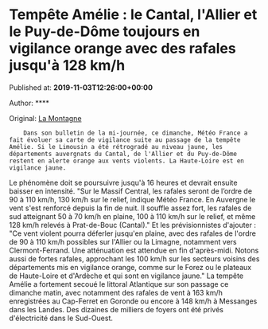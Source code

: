 
# Tempête Amélie : le Cantal, l'Allier et le Puy-de-Dôme toujours en vigilance orange avec des rafales jusqu'à 128 km/h

Published at: **2019-11-03T12:26:00+00:00**

Author: ****

Original: [La Montagne](https://www.lamontagne.fr/clermont-ferrand-63000/actualites/tempete-amelie-le-cantal-l-allier-et-le-puy-de-dome-toujours-en-vigilance-orange-avec-des-rafales-jusqu-a-128-km-h_13676712/)


        Dans son bulletin de la mi-journée, ce dimanche, Météo France a fait évoluer sa carte de vigilance suite au passage de la tempête Amélie. Si le Limousin a été rétrogradé au niveau jaune, les départements auvergnats du Cantal, de l'Allier et du Puy-de-Dôme restent en alerte orange aux vents violents. La Haute-Loire est en vigilance jaune.
      
Le phénomène doit se poursuivre jusqu'à 16 heures et devrait ensuite baisser en intensité.
"Sur le Massif Central, les rafales seront de l’ordre de 90 à 110 km/h, 130 km/h sur le relief, indique Météo France. En Auvergne le vent s'est renforcé depuis la fin de nuit. Il souffle assez fort, les rafales de sud atteignant 50 à 70 km/h en plaine, 100 à 110 km/h sur le relief, et même 128 km/h relevés à Prat-de-Bouc (Cantal)."
Et les prévisionnistes d'ajouter : "Ce vent violent pourra déferler jusqu'en plaine, avec des rafales de l'ordre de 90 à 110 km/h possibles sur l'Allier ou la Limagne, notamment vers Clermont-Ferrand. Une atténuation est attendue en fin d'après-midi. Notons aussi de fortes rafales, approchant les 100 km/h sur les secteurs voisins des départements mis en vigilance orange, comme sur le Forez ou le plateaux de Haute-Loire et d'Ardèche et qui sont en vigilance jaune."
La tempête Amélie a fortement secoué le littoral Atlantique sur son passage ce dimanche matin, avec notamment des rafales de vent à 163 km/h enregistrées au Cap-Ferret en Goronde ou encore à 148 km/h à Messanges dans les Landes. Des dizaines de milliers de foyers ont été privés d'électricité dans le Sud-Ouest.
